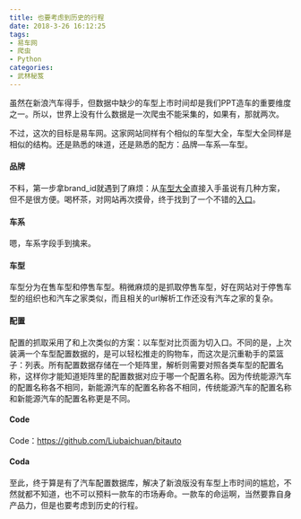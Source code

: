 ```yaml
---
title: 也要考虑到历史的行程
date: 2018-3-26 16:12:25
tags:
- 易车网
- 爬虫
- Python
categories:
- 武林秘笈
---
```


虽然在新浪汽车得手，但数据中缺少的车型上市时间却是我们PPT造车的重要维度之一。所以，世界上没有什么数据是一次爬虫不能采集的，如果有，那就两次。

不过，这次的目标是易车网。这家网站同样有个相似的车型大全，车型大全同样是相似的结构。还是熟悉的味道，还是熟悉的配方：品牌—车系—车型。

#### 品牌

不料，第一步拿brand_id就遇到了麻烦：从[车型大全](http://car.bitauto.com/)直接入手虽说有几种方案，但不是很方便。喝杯茶，对网站再次摸骨，终于找到了一个不错的[入口](http://api.car.bitauto.com/CarInfo/getlefttreejson.ashx?tagtype=chexing&pagetype=masterbrand&objid=0)。

#### 车系

嗯，车系字段手到擒来。

#### 车型

车型分为在售车型和停售车型。稍微麻烦的是抓取停售车型，好在网站对于停售车型的组织也和汽车之家类似，而且相关的url解析工作还没有汽车之家的复杂。

#### 配置

配置的抓取采用了和上次类似的方案：以车型对比页面为切入口。不同的是，上次装满一个车型配置数据的，是可以轻松推走的购物车，而这次是沉重勒手的菜篮子：列表。所有配置数据存储在一个矩阵里，解析则需要对照各类车型的配置名称，这样你才能知道矩阵里的配置数据对应于哪一个配置名称。因为传统能源汽车的配置名称各不相同，新能源汽车的配置名称各不相同，传统能源汽车的配置名称和新能源汽车的配置名称更是不同。

<!-- more -->

#### Code

Code：https://github.com/Liubaichuan/bitauto

#### Coda

至此，终于算是有了汽车配置数据库，解决了新浪版没有车型上市时间的尴尬，不然就都不知道，也不可以预料一款车的市场寿命。一款车的命运啊，当然要靠自身产品力，但是也要考虑到历史的行程。
